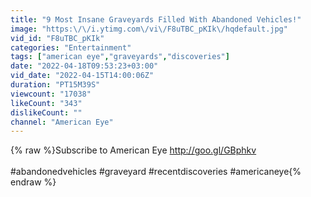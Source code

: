 ```yaml
---
title: "9 Most Insane Graveyards Filled With Abandoned Vehicles!"
image: "https:\/\/i.ytimg.com\/vi\/F8uTBC_pKIk\/hqdefault.jpg"
vid_id: "F8uTBC_pKIk"
categories: "Entertainment"
tags: ["american eye","graveyards","discoveries"]
date: "2022-04-18T09:53:23+03:00"
vid_date: "2022-04-15T14:00:06Z"
duration: "PT15M39S"
viewcount: "17038"
likeCount: "343"
dislikeCount: ""
channel: "American Eye"
---
```

{% raw %}Subscribe to American Eye <a rel="nofollow" target="blank" href="http://goo.gl/GBphkv">http://goo.gl/GBphkv</a><br /><br />#abandonedvehicles #graveyard #recentdiscoveries #americaneye{% endraw %}
